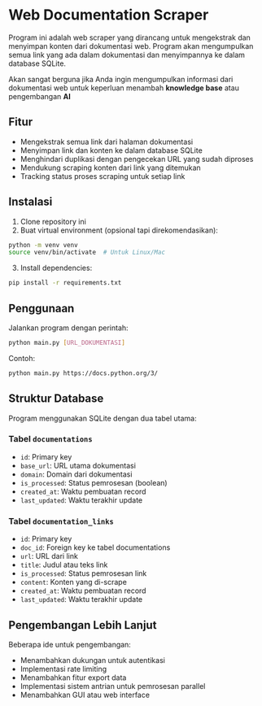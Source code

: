 # Web Documentation Scraper

Program ini adalah web scraper yang dirancang untuk mengekstrak dan menyimpan konten dari dokumentasi web. Program akan mengumpulkan semua link yang ada dalam dokumentasi dan menyimpannya ke dalam database SQLite.

Akan sangat berguna jika Anda ingin mengumpulkan informasi dari dokumentasi web untuk keperluan menambah **knowledge base** atau pengembangan **AI**

## Fitur

- Mengekstrak semua link dari halaman dokumentasi
- Menyimpan link dan konten ke dalam database SQLite
- Menghindari duplikasi dengan pengecekan URL yang sudah diproses
- Mendukung scraping konten dari link yang ditemukan
- Tracking status proses scraping untuk setiap link

## Instalasi

1. Clone repository ini
2. Buat virtual environment (opsional tapi direkomendasikan):
```bash
python -m venv venv
source venv/bin/activate  # Untuk Linux/Mac
```

3. Install dependencies:
```bash
pip install -r requirements.txt
```

## Penggunaan

Jalankan program dengan perintah:
```bash
python main.py [URL_DOKUMENTASI]
```

Contoh:
```bash
python main.py https://docs.python.org/3/
```

## Struktur Database

Program menggunakan SQLite dengan dua tabel utama:

### Tabel `documentations`
- `id`: Primary key
- `base_url`: URL utama dokumentasi
- `domain`: Domain dari dokumentasi
- `is_processed`: Status pemrosesan (boolean)
- `created_at`: Waktu pembuatan record
- `last_updated`: Waktu terakhir update

### Tabel `documentation_links`
- `id`: Primary key
- `doc_id`: Foreign key ke tabel documentations
- `url`: URL dari link
- `title`: Judul atau teks link
- `is_processed`: Status pemrosesan link
- `content`: Konten yang di-scrape
- `created_at`: Waktu pembuatan record
- `last_updated`: Waktu terakhir update

## Pengembangan Lebih Lanjut

Beberapa ide untuk pengembangan:
- Menambahkan dukungan untuk autentikasi
- Implementasi rate limiting
- Menambahkan fitur export data
- Implementasi sistem antrian untuk pemrosesan parallel
- Menambahkan GUI atau web interface
